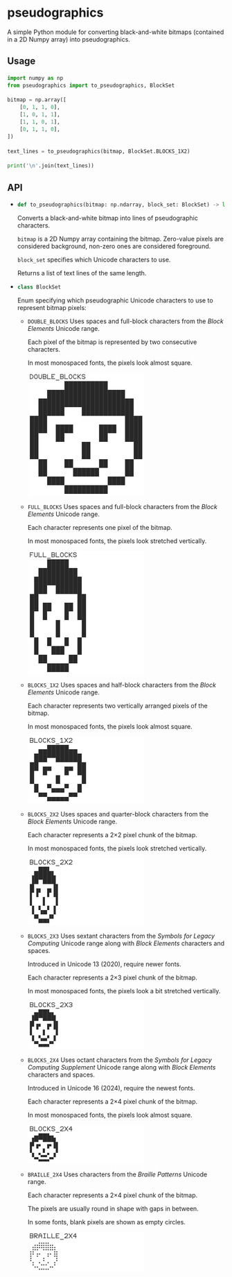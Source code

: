 # pseudographics

A simple Python module for converting black-and-white bitmaps (contained in a 2D Numpy array) into pseudographics.


## Usage

```python
import numpy as np
from pseudographics import to_pseudographics, BlockSet

bitmap = np.array([
    [0, 1, 1, 0],
    [1, 0, 1, 1],
    [1, 1, 0, 1],
    [0, 1, 1, 0],
])

text_lines = to_pseudographics(bitmap, BlockSet.BLOCKS_1X2)

print('\n'.join(text_lines))
```

## API

- ```python
  def to_pseudographics(bitmap: np.ndarray, block_set: BlockSet) -> list[str])
  ```
  Converts a black-and-white bitmap into lines of pseudographic characters.
  
  `bitmap` is a 2D Numpy array containing the bitmap. Zero-value pixels are considered background, non-zero ones are considered foreground.

  `block_set` specifies which Unicode characters to use.

  Returns a list of text lines of the same length.

- ```python
  class BlockSet
  ```
  Enum specifying which pseudographic Unicode characters to use to represent bitmap pixels:

  - `DOUBLE_BLOCKS`
    Uses spaces and full-block characters from the <i>Block Elements</i> Unicode range.
    
    Each pixel of the bitmap is represented by two consecutive characters.
    
    In most monospaced fonts, the pixels look almost square.
    
    ![DOUBLE_BLOCKS](img/double_blocks.png)
    
  - `FULL_BLOCKS`
    Uses spaces and full-block characters from the <i>Block Elements</i> Unicode range.

    Each character represents one pixel of the bitmap.

    In most monospaced fonts, the pixels look stretched vertically.
    
    ![](img/full_blocks.png)
    
  - `BLOCKS_1X2`
    Uses spaces and half-block characters from the <i>Block Elements</i> Unicode range.

    Each character represents two vertically arranged pixels of the bitmap.

    In most monospaced fonts, the pixels look almost square.
    
    ![](img/blocks_1x2.png)
    
  - `BLOCKS_2X2`
    Uses spaces and quarter-block characters from the <i>Block Elements</i> Unicode range.

    Each character represents a 2×2 pixel chunk of the bitmap.

    In most monospaced fonts, the pixels look stretched vertically.
    
    ![](img/blocks_2x2.png)
    
  - `BLOCKS_2X3`
    Uses sextant characters from the <i>Symbols for Legacy Computing</i> Unicode range along with <i>Block Elements</i> characters and spaces.

    Introduced in Unicode 13 (2020), require newer fonts.

    Each character represents a 2×3 pixel chunk of the bitmap.

    In most monospaced fonts, the pixels look a bit stretched vertically.
    
    ![](img/blocks_2x3.png)
    
  - `BLOCKS_2X4`
    Uses octant characters from the <i>Symbols for Legacy Computing Supplement</i> Unicode range along with <i>Block Elements</i> characters and spaces.

    Introduced in Unicode 16 (2024), require the newest fonts.

    Each character represents a 2×4 pixel chunk of the bitmap.

    In most monospaced fonts, the pixels look almost square.
    
    ![](img/blocks_2x4.png)
    
  - `BRAILLE_2X4`
    Uses characters from the <i>Braille Patterns</i> Unicode range.

    Each character represents a 2×4 pixel chunk of the bitmap.

    The pixels are usually round in shape with gaps in between.

    In some fonts, blank pixels are shown as empty circles.
    
    ![](img/braille_2x4.png)
